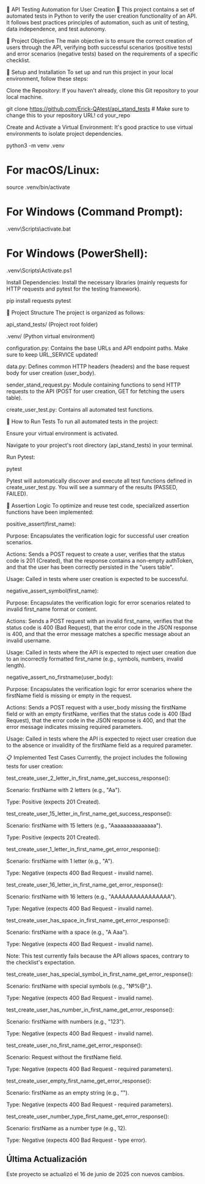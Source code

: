 🧪 API Testing Automation for User Creation 🧪
This project contains a set of automated tests in Python to verify the user creation functionality of an API. It follows best practices principles of automation, such as unit of testing, data independence, and test autonomy.

🎯 Project Objective
The main objective is to ensure the correct creation of users through the API, verifying both successful scenarios (positive tests) and error scenarios (negative tests) based on the requirements of a specific checklist.

🚀 Setup and Installation
To set up and run this project in your local environment, follow these steps:

Clone the Repository:
If you haven't already, clone this Git repository to your local machine.

git clone https://github.com/Erick-QAtest/api_stand_tests # Make sure to change this to your repository URL!
cd your_repo

Create and Activate a Virtual Environment:
It's good practice to use virtual environments to isolate project dependencies.

python3 -m venv .venv
# For macOS/Linux:
source .venv/bin/activate
# For Windows (Command Prompt):
.venv\Scripts\activate.bat
# For Windows (PowerShell):
.venv\Scripts\Activate.ps1

Install Dependencies:
Install the necessary libraries (mainly requests for HTTP requests and pytest for the testing framework).

pip install requests pytest

📂 Project Structure
The project is organized as follows:

api_stand_tests/ (Project root folder)

.venv/ (Python virtual environment)

configuration.py: Contains the base URLs and API endpoint paths. Make sure to keep URL_SERVICE updated!

data.py: Defines common HTTP headers (headers) and the base request body for user creation (user_body).

sender_stand_request.py: Module containing functions to send HTTP requests to the API (POST for user creation, GET for fetching the users table).

create_user_test.py: Contains all automated test functions.

🧪 How to Run Tests
To run all automated tests in the project:

Ensure your virtual environment is activated.

Navigate to your project's root directory (api_stand_tests) in your terminal.

Run Pytest:

pytest

Pytest will automatically discover and execute all test functions defined in create_user_test.py. You will see a summary of the results (PASSED, FAILED).

🧠 Assertion Logic
To optimize and reuse test code, specialized assertion functions have been implemented:

positive_assert(first_name):

Purpose: Encapsulates the verification logic for successful user creation scenarios.

Actions: Sends a POST request to create a user, verifies that the status code is 201 (Created), that the response contains a non-empty authToken, and that the user has been correctly persisted in the "users table".

Usage: Called in tests where user creation is expected to be successful.

negative_assert_symbol(first_name):

Purpose: Encapsulates the verification logic for error scenarios related to invalid first_name format or content.

Actions: Sends a POST request with an invalid first_name, verifies that the status code is 400 (Bad Request), that the error code in the JSON response is 400, and that the error message matches a specific message about an invalid username.

Usage: Called in tests where the API is expected to reject user creation due to an incorrectly formatted first_name (e.g., symbols, numbers, invalid length).

negative_assert_no_firstname(user_body):

Purpose: Encapsulates the verification logic for error scenarios where the firstName field is missing or empty in the request.

Actions: Sends a POST request with a user_body missing the firstName field or with an empty firstName, verifies that the status code is 400 (Bad Request), that the error code in the JSON response is 400, and that the error message indicates missing required parameters.

Usage: Called in tests where the API is expected to reject user creation due to the absence or invalidity of the firstName field as a required parameter.

📋 Implemented Test Cases
Currently, the project includes the following tests for user creation:

test_create_user_2_letter_in_first_name_get_success_response():

Scenario: firstName with 2 letters (e.g., "Aa").

Type: Positive (expects 201 Created).

test_create_user_15_letter_in_first_name_get_success_response():

Scenario: firstName with 15 letters (e.g., "Aaaaaaaaaaaaaaa").

Type: Positive (expects 201 Created).

test_create_user_1_letter_in_first_name_get_error_response():

Scenario: firstName with 1 letter (e.g., "A").

Type: Negative (expects 400 Bad Request - invalid name).

test_create_user_16_letter_in_first_name_get_error_response():

Scenario: firstName with 16 letters (e.g., "AAAAAAAAAAAAAAAA").

Type: Negative (expects 400 Bad Request - invalid name).

test_create_user_has_space_in_first_name_get_error_response():

Scenario: firstName with a space (e.g., "A Aaa").

Type: Negative (expects 400 Bad Request - invalid name).

Note: This test currently fails because the API allows spaces, contrary to the checklist's expectation.

test_create_user_has_special_symbol_in_first_name_get_error_response():

Scenario: firstName with special symbols (e.g., "№%@",).

Type: Negative (expects 400 Bad Request - invalid name).

test_create_user_has_number_in_first_name_get_error_response():

Scenario: firstName with numbers (e.g., "123").

Type: Negative (expects 400 Bad Request - invalid name).

test_create_user_no_first_name_get_error_response():

Scenario: Request without the firstName field.

Type: Negative (expects 400 Bad Request - required parameters).

test_create_user_empty_first_name_get_error_response():

Scenario: firstName as an empty string (e.g., "").

Type: Negative (expects 400 Bad Request - required parameters).

test_create_user_number_type_first_name_get_error_response():

Scenario: firstName as a number type (e.g., 12).

Type: Negative (expects 400 Bad Request - type error).

## Última Actualización

Este proyecto se actualizó el 16 de junio de 2025 con nuevos cambios.